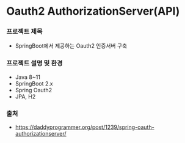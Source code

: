 # Oauth2 AuthorizationServer(API)

### 프로젝트 제목
- SpringBoot에서 제공하는 Oauth2 인증서버 구축
    
### 프로젝트 설명 및 환경
- Java 8~11
- SpringBoot 2.x
- Spring Oauth2
- JPA, H2

### 출처
- https://daddyprogrammer.org/post/1239/spring-oauth-authorizationserver/

